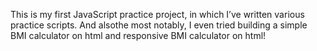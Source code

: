 This is my first JavaScript practice project, in which I’ve written various practice scripts. And alsothe most notably, I even tried building a simple BMI calculator on html and responsive BMI calculator on html!
